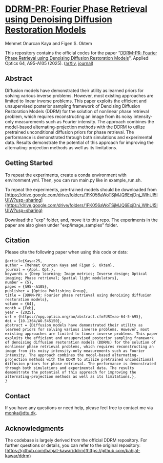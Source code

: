 # [DDRM-PR: Fourier Phase Retrieval using Denoising Diffusion Restoration Models](https://arxiv.org/abs/2501.03030)
Mehmet Onurcan Kaya and Figen S. Oktem

This repository contains the official codes for the paper "[DDRM-PR: Fourier Phase Retrieval using Denoising Diffusion Restoration Models](https://arxiv.org/abs/2501.03030)", Applied Optics 64, A95-A105 (2025). ([arXiv](https://arxiv.org/abs/2501.03030), [journal](https://opg.optica.org/ao/fulltext.cfm?uri=ao-64-5-A95&id=567917))

## Abstract
Diffusion models have demonstrated their utility as learned priors for solving various inverse problems. However, most existing approaches are limited to linear inverse problems. This paper exploits the efficient and unsupervised posterior sampling framework of Denoising Diffusion Restoration Models (DDRM) for the solution of nonlinear phase retrieval problem, which requires reconstructing an image from its noisy intensity-only measurements such as Fourier intensity. The approach combines the model-based alternating-projection methods with the DDRM to utilize pretrained unconditional diffusion priors for phase retrieval. The performance is demonstrated through both simulations and experimental data. Results demonstrate the potential of this approach for improving the alternating-projection methods as well as its limitations.

## Getting Started
To repeat the experiments, create a conda environment with environment.yml. Then, you can run main.py like in example_run.sh.

To repeat the experiments, pre-trained models should be downloaded from 
[https://drive.google.com/drive/folders/1FK056aWoTSjMJQ6ExjDnj_WlhUI5IUIW?usp=sharing](https://drive.google.com/drive/folders/1FK056aWoTSjMJQ6ExjDnj_WlhUI5IUIW?usp=sharing)

Download the "exp" folder, and, move it to this repo.
The experiments in the paper are also given under "exp/image_samples" folder.

## Citation
Please cite the following paper when using this code or data:
```
@article{Kaya:25,
author = {Mehmet Onurcan Kaya and Figen S. Oktem},
journal = {Appl. Opt.},
keywords = {Deep learning; Image metrics; Inverse design; Optical imaging; Phase retrieval; Spatial light modulators},
number = {5},
pages = {A95--A105},
publisher = {Optica Publishing Group},
title = {DDRM-PR: Fourier phase retrieval using denoising diffusion restoration models},
volume = {64},
month = {Feb},
year = {2025},
url = {https://opg.optica.org/ao/abstract.cfm?URI=ao-64-5-A95},
doi = {10.1364/AO.545150},
abstract = {Diffusion models have demonstrated their utility as learned priors for solving various inverse problems. However, most existing approaches are limited to linear inverse problems. This paper exploits the efficient and unsupervised posterior sampling framework of denoising diffusion restoration models (DDRMs) for the solution of nonlinear phase retrieval problems, which requires reconstructing an image from its noisy intensity-only measurements such as Fourier intensity. The approach combines the model-based alternating-projection methods with the DDRM to utilize pretrained unconditional diffusion priors for phase retrieval. The performance is demonstrated through both simulations and experimental data. The results demonstrate the potential of this approach for improving the alternating-projection methods as well as its limitations.},
}
```

## Contact
If you have any questions or need help, please feel free to contact me via monka@dtu.dk.

## Acknowledgments
The codebase is largely derived from the official DDRM repository. For further questions or details, you can refer to the original repository: [https://github.com/bahjat-kawar/ddrm](https://github.com/bahjat-kawar/ddrm) 
